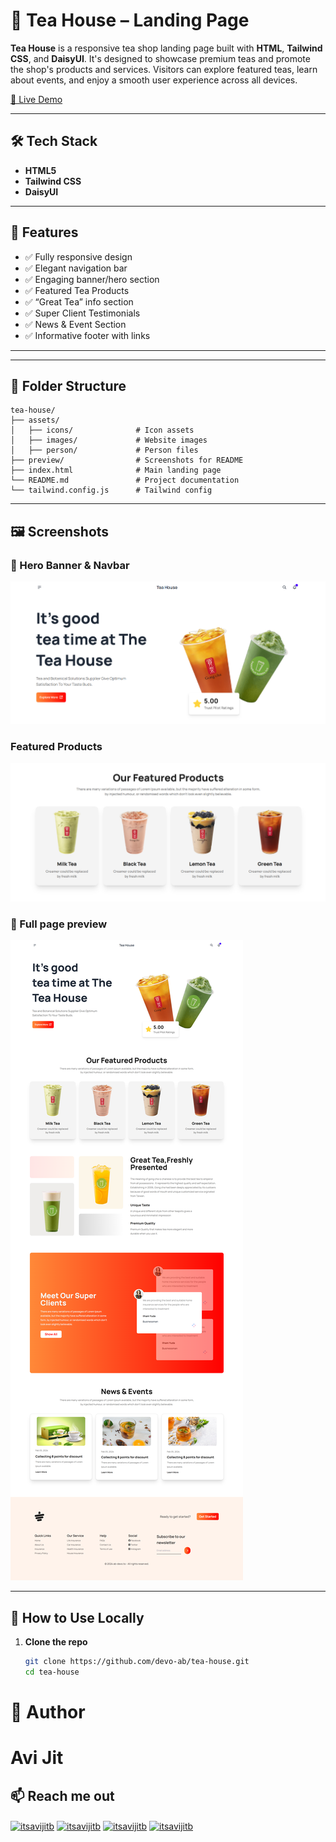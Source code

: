 # 🍵 Tea House – Landing Page

**Tea House** is a responsive tea shop landing page built with **HTML**, **Tailwind CSS**, and **DaisyUI**. It's designed to showcase premium teas and promote the shop's products and services. Visitors can explore featured teas, learn about events, and enjoy a smooth user experience across all devices.

[🔗 Live Demo](https://devo-ab.github.io/tea-house)

---

## 🛠️ Tech Stack

- **HTML5**
- **Tailwind CSS**
- **DaisyUI**

---

## 🌟 Features

- ✅ Fully responsive design
- ✅ Elegant navigation bar
- ✅ Engaging banner/hero section
- ✅ Featured Tea Products
- ✅ “Great Tea” info section
- ✅ Super Client Testimonials
- ✅ News & Event Section
- ✅ Informative footer with links

---

---

## 📁 Folder Structure

```
tea-house/
├── assets/
│   ├── icons/              # Icon assets
│   ├── images/             # Website images
│   ├── person/             # Person files
├── preview/                # Screenshots for README
├── index.html              # Main landing page
└── README.md               # Project documentation
└── tailwind.config.js      # Tailwind config
```

---

## 🖼️ Screenshots

### 🧭 Hero Banner & Navbar

![Hero Banner](./preview/hero.png)

###  Featured Products 

![Featured Bikes](./preview/products.png)

### 👣 Full page preview

![Full Preview](./preview/full%20preview.png)

---

## 📲 How to Use Locally

1. **Clone the repo**
   ```bash
   git clone https://github.com/devo-ab/tea-house.git
   cd tea-house
   ```

# 👤 Author

# Avi Jit

## :mailbox: Reach me out

<p align="left">
<a href="https://linkedin.com/in/itsavijitb" target="blank"><img align="center" src="https://raw.githubusercontent.com/rahuldkjain/github-profile-readme-generator/master/src/images/icons/Social/linked-in-alt.svg" alt="itsavijitb" height="30" width="40" /></a>
<a href="https://twitter.com/itsavijitb" target="blank"><img align="center" src="https://raw.githubusercontent.com/rahuldkjain/github-profile-readme-generator/master/src/images/icons/Social/twitter.svg" alt="itsavijitb" height="30" width="40" /></a>
<a href="https://facebook.com/itsavijitb" target="blank"><img align="center" src="https://raw.githubusercontent.com/rahuldkjain/github-profile-readme-generator/master/src/images/icons/Social/facebook.svg" alt="itsavijitb" height="30" width="40" /></a>
<a href="https://instagram.com/itsavijitb" target="blank"><img align="center" src="https://raw.githubusercontent.com/rahuldkjain/github-profile-readme-generator/master/src/images/icons/Social/instagram.svg" alt="itsavijitb" height="30" width="40" /></a>
</p>
